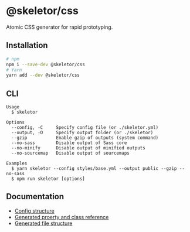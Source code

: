 # @skeletor/css

Atomic CSS generator for rapid prototyping.

## Installation

```bash
# npm
npm i --save-dev @skeletor/css
# Yarn
yarn add --dev @skeletor/css
```

## CLI

```
Usage
  $ skeletor

Options
  --config, -C     Specify config file (or ./skeletor.yml)
  --output, -O     Specify output folder (or ./skeletor)
  --gzip           Enable gzip of outputs (system command)
  --no-sass        Disable output of Sass core
  --no-minify      Disable output of minified outputs
  --no-sourcemap   Disable output of sourcemaps

Examples
  $ yarn skeletor --config styles/base.yml --output public --gzip --no-sass
  $ npm run skeletor [options]
```

## Documentation

- [Config structure](https://github.com/xdmorgan/skeletor/tree/master/packages/css/docs/index.md)
- [Generated proerty and class reference](https://github.com/xdmorgan/skeletor/tree/master/packages/css/docs/index.md)
- [Generated file structure](https://github.com/xdmorgan/skeletor/tree/master/packages/css/docs/index.md)
